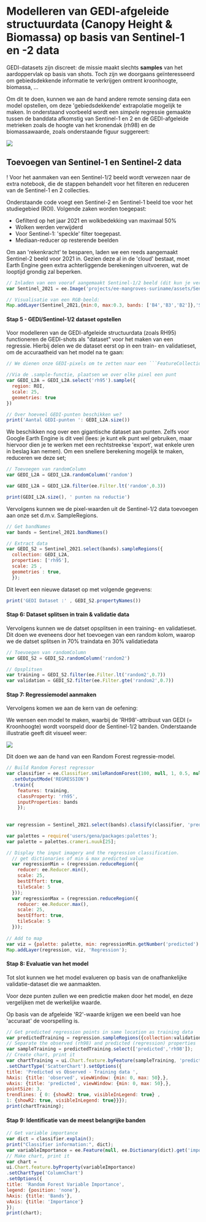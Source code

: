 # Modelleren van GEDI-afgeleide structuurdata (Canopy Height & Biomassa) op basis van Sentinel-1 en -2 data

GEDI-datasets zijn discreet: de missie maakt slechts **samples** van het aardoppervlak op basis van shots. Toch zijn we doorgaans geïnteresseerd om gebiedsdekkende informatie te verkrijgen omtrent kroonhoogte, biomassa, ...

Om dit te doen, kunnen we aan de hand andere remote sensing data een model opstellen, om deze 'gebiedsdekkende' extrapolatie mogelijk te maken. In onderstaand voorbeeld wordt een *simpele* regressie gemaakte tussen de banddata afkomstig van Sentinel-1 en 2 en de GEDI-afgeleide metrieken zoals de hoogte van het kronendak (rh98) en de biomassawaarde, zoals onderstaande figuur suggereert:

![](img/gedi-concept.jpg)

## Toevoegen van Sentinel-1 en Sentinel-2 data

! Voor het aanmaken van een Sentinel-1/2 beeld wordt verwezen naar de extra notebook, die de stappen behandelt voor het filteren en reduceren van de Sentinel-1 en 2 collecties. 

Onderstaande code voegt een Sentinel-2 en Sentinel-1 beeld toe voor het studiegebied (ROI). Volgende zaken worden toegepast:

* Gefilterd op het jaar 2021 en wolkbedekking van maximaal 50%
* Wolken werden verwijderd
* Voor Sentinel-1: 'speckle' filter toegepast.
* Mediaan-reducer op resterende beelden

Om aan 'rekenkracht' te besparen, laden we een reeds aangemaakt Sentinel-2 beeld voor 2021 in. Gezien deze al in de 'cloud' bestaat, moet Earth Engine geen extra achterliggende berekeningen uitvoeren, wat de looptijd grondig zal beperken.


```Javascript
// Inladen van een vooraf aangemaakt Sentinel-1/2 beeld (dit kun je vervangen door je eigen beeld)
var Sentinel_2021 = ee.Image('projects/ee-mangroves-suriname/assets/Sentinel_2021')

// Visualisatie van een RGB-beeld:
Map.addLayer(Sentinel_2021,{min:0, max:0.3, bands: ['B4','B3','B2']},'Sentinel 2021')
```

#### Stap 5 - GEDI/Sentinel-1/2 dataset opstellen

Voor modelleren van de GEDI-afgeleide structuurdata (zoals RH95) functioneren de GEDI-shots als "dataset" voor het maken van een regressie. Hierbij delen we de dataset eerst op in een train- en validatieset, om de accuraatheid van het model na te gaan:

```Javascript
// We dienen onze GEDI-pixels om te zetten naar een ```FeatureCollection```, zodat we beschikken over een 'puntenset'

//Via de .sample-functie, plaatsen we over elke pixel een punt
var GEDI_L2A = GEDI_L2A.select('rh95').sample({
  region: ROI,
  scale: 25,
  geometries: true
})

// Over hoeveel GEDI-punten beschikken we?
print('Aantal GEDI-punten ': GEDI_L2A.size())

```
We beschikken nog over een gigantische dataset aan punten. Zelfs voor Google Earth Engine is dit veel (lees: je kunt elk punt wel gebruiken, maar hiervoor dien je te werken met een rechtstreekse 'export', wat enkele uren in beslag kan nemen). Om een snellere berekening mogelijk te maken, reduceren we deze set;

```Javascript
// Toevoegen van randomColumn
var GEDI_L2A = GEDI_L2A.randomColumn('random')

var GEDI_L2A = GEDI_L2A.filter(ee.Filter.lt('random',0.3))

print(GEDI_L2A.size(), ' punten na reductie')
```

Vervolgens kunnen we de pixel-waarden uit de Sentinel-1/2 data toevoegen aan onze set d.m.v. SampleRegions. 

```Javascript
// Get bandNames
var bands = Sentinel_2021.bandNames() 

// Extract data
var GEDI_S2 = Sentinel_2021.select(bands).sampleRegions({
  collection: GEDI_L2A,
  properties: ['rh95'],
  scale: 25 ,
  geometries : true,
  });
```

Dit levert een nieuwe dataset op met volgende gegevens:

```Javascript
print('GEDI Dataset :' , GEDI_S2.propertyNames())
```
#### Stap 6: Dataset splitsen in train & validatie data

Vervolgens kunnen we de datset opsplitsen in een training- en validatieset. Dit doen we eveneens door het toevoegen van een random kolom, waarop we de datset splitsen in 70% traindata en 30% validatiedata

```Javascript
// Toevoegen van randomColumn
var GEDI_S2 = GEDI_S2.randomColumn('random2')

// Opsplitsen
var training = GEDI_S2.filter(ee.Filter.lt('random2',0.7))
var validation = GEDI_S2.filter(ee.Filter.gte('random2',0.7))
```

#### Stap 7: Regressiemodel aanmaken

Vervolgens komen we aan de kern van de oefening:

We wensen een model te maken, waarbij de 'RH98'-attribuut van GEDI (= Kroonhoogte) wordt voorspeld door de Sentinel-1/2 banden. Onderstaande illustratie geeft dit visueel weer:

![](img/gedi-concept.jpg)


Dit doen we aan de hand van een Random Forest regressie-model.


```Javascript
// Build Random Forest regressor
var classifier = ee.Classifier.smileRandomForest(100, null, 1, 0.5, null, 0)
  .setOutputMode('REGRESSION')
  .train({
    features: training,
    classProperty: 'rh95',
    inputProperties: bands
    });
    
  
var regression = Sentinel_2021.select(bands).classify(classifier, 'predicted');

var palettes = require('users/gena/packages:palettes');
var palette = palettes.crameri.nuuk[25];

// Display the input imagery and the regression classification.
  // get dictionaries of min & max predicted value
  var regressionMin = (regression.reduceRegion({
    reducer: ee.Reducer.min(),
    scale: 25, 
    bestEffort: true,
    tileScale: 5
  }));
  var regressionMax = (regression.reduceRegion({
    reducer: ee.Reducer.max(),
    scale: 25, 
    bestEffort: true,
    tileScale: 5
  }));
  
// Add to map
var viz = {palette: palette, min: regressionMin.getNumber('predicted').getInfo(), max: regressionMax.getNumber('predicted').getInfo()};
Map.addLayer(regression, viz, 'Regression');

```

#### Stap 8: Evaluatie van het model
Tot slot kunnen we het model evalueren op basis van de onafhankelijke validatie-dataset die we aanmaakten.

Voor deze punten zullen we een predictie maken door het model, en deze vergelijken met de werkelijke waarde.

Op basis van de afgeleide 'R2'-waarde krijgen we een beeld van hoe 'accuraat' de voorspelling is.

```Javascript
// Get predicted regression points in same location as training data
var predictedTraining = regression.sampleRegions({collection:validation, geometries: true});
// Separate the observed (rh98) and predicted (regression) properties
var sampleTraining = predictedTraining.select(['predicted','rh98']);
// Create chart, print it
var chartTraining = ui.Chart.feature.byFeature(sampleTraining, 'predicted', 'rh95')
.setChartType('ScatterChart').setOptions({
title: 'Predicted vs Observed - Training data ',
hAxis: {title: 'observed', viewWindow: {min: 0, max: 50},},
vAxis: {title: 'predicted', viewWindow: {min: 0, max: 50},},
pointSize: 3,
trendlines: { 0: {showR2: true, visibleInLegend: true} ,
1: {showR2: true, visibleInLegend: true}}});
print(chartTraining);
```

#### Stap 9: Identificatie van de meest belangrijke banden

```Javascript
// Get variable importance
var dict = classifier.explain();
print("Classifier information:", dict);
var variableImportance = ee.Feature(null, ee.Dictionary(dict).get('importance'));
// Make chart, print it
var chart =
ui.Chart.feature.byProperty(variableImportance)
.setChartType('ColumnChart')
.setOptions({
title: 'Random Forest Variable Importance',
legend: {position: 'none'},
hAxis: {title: 'Bands'},
vAxis: {title: 'Importance'}
});
print(chart);
```





